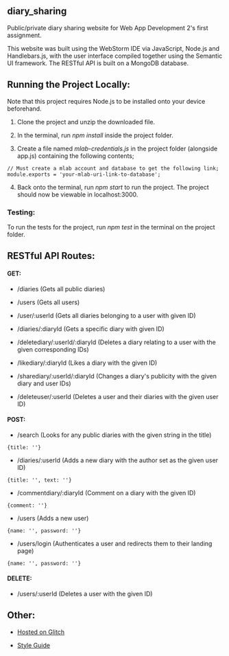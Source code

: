 ## diary_sharing
Public/private diary sharing website for Web App Development 2's first assignment.

This website was built using the WebStorm IDE via JavaScript, Node.js and Handlebars.js, with the user interface compiled together using the Semantic UI framework. The RESTful API is built on a MongoDB database.

## Running the Project Locally:
Note that this project requires Node.js to be installed onto your device beforehand.

1) Clone the project and unzip the downloaded file.

2) In the terminal, run *npm install* inside the project folder.

3) Create a file named *mlab-credentials.js* in the project folder (alongside app.js) containing the following contents;
```
// Must create a mlab account and database to get the following link;
module.exports = 'your-mlab-uri-link-to-database';
```

4) Back onto the terminal, run *npm start* to run the project. The project should now be viewable in localhost:3000.

### Testing:
To run the tests for the project, run *npm test* in the terminal on the project folder.

## RESTful API Routes:
#### GET:

- /diaries (Gets all public diaries)

- /users (Gets all users)

- /user/:userId (Gets all diaries belonging to a user with given ID)

- /diaries/:diaryId (Gets a specific diary with given ID)

- /deletediary/:userId/:diaryId (Deletes a diary relating to a user with the given corresponding IDs)

- /likediary/:diaryId (Likes a diary with the given ID)

- /sharediary/:userId/:diaryId (Changes a diary's publicity with the given diary and user IDs)

- /deleteuser/:userId (Deletes a user and their diaries with the given user ID)

#### POST:

- /search (Looks for any public diaries with the given string in the title)
```
{title: ''}
```

- /diaries/:userId (Adds a new diary with the author set as the given user ID)
```
{title: '', text: ''}
```

- /commentdiary/:diaryId (Comment on a diary with the given ID)
```
{comment: ''}
```

- /users (Adds a new user)
```
{name: '', password: ''}
```

- /users/login (Authenticates a user and redirects them to their landing page)
```
{name: '', password: ''}
```

#### DELETE:

- /users/:userId (Deletes a user with the given ID)

## Other:
- [Hosted on Glitch](https://andyandya-diary-sharing.glitch.me/)

- [Style Guide](https://github.com/airbnb/javascript)
